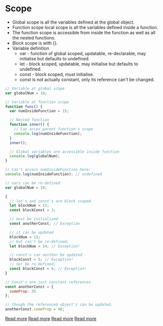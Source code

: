 # Scope

* Global scope is all the variables defined at the global object.
* Function scope local scope is all the variables defined inside a function.
* The function scope is accessible from inside the function as well as all the nested functions.
* Block scope is with {}.
* Variable definition
  * var - function of global scoped, updatable, re-declarable, may initialise but defaults to undefined.
  * let - block scoped, updatable, may initialise but defaults to undefined.
  * const - block scoped, must initialise.
  * const is not actually constant, only its reference can't be changed.

```javascript
// Variable at global scope
var globalNum = 10;

// Variable at function scope
function func() {
  var numInsideFunction = 15;

  // Nested function
  function inner() {
    // Can acces parent function's scope
    console.log(numInsideFunction);
  }
  inner();

  // Global variables are accessible inside function
  console.log(globalNum);
}

// Can't access numInsideFunction here;
console.log(numInsideFunction); // undefined

// vars can be re-defined
var globalNum = 10;

{
  // let's and const's are block scoped
  let blockNum = 12;
  const blockConst = 3;

  // must be initialized
  const anotherConst; // Exception

  // it can be updated
  blockNum = 13;
  // but can't be re-defined;
  let blockNum = 14; // Exception!

  // const's can neither be updated
  blockConst = 5; // Exception!
  // nor be re-defined;
  const blockConst = 6; // Exception!
}

// Const's are just constant references
const anotherConst = {
  someProp: 35
};

// though the referenced object's can be updated.
anotherConst.someProp = 40;
```

[Read more](https://scotch.io/tutorials/understanding-scope-in-javascript)
[Read more](http://exploringjs.com/es6/ch_variables.html)
[Read more](http://dmitrysoshnikov.com/ecmascript/javascript-the-core/#scope-chain)
[Read more](http://dmitrysoshnikov.com/ecmascript/chapter-2-variable-object/)